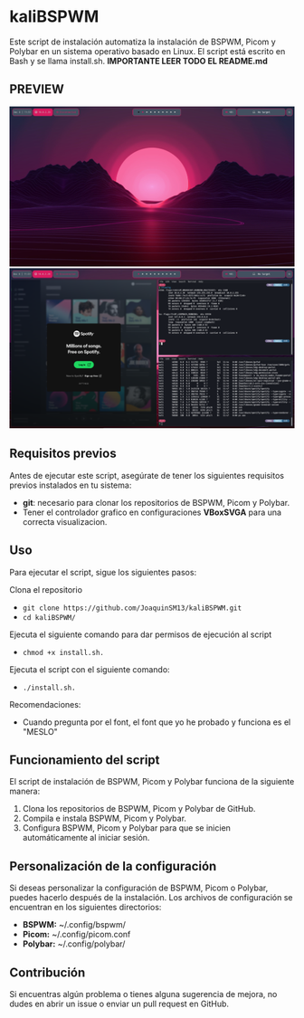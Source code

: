 # kaliBSPWM

Este script de instalación automatiza la instalación de BSPWM, Picom y Polybar en un sistema operativo basado en Linux. El script está escrito en Bash y se llama install.sh.
**IMPORTANTE LEER TODO EL README.md**

## PREVIEW

![](preview/Kali1.png)
![](preview/Kali2.png)

## Requisitos previos

Antes de ejecutar este script, asegúrate de tener los siguientes requisitos previos instalados en tu sistema:

- **git**: necesario para clonar los repositorios de BSPWM, Picom y Polybar.
- Tener el controlador grafico en configuraciones **VBoxSVGA** para una correcta visualizacion. 

## Uso
Para ejecutar el script, sigue los siguientes pasos:

Clona el repositorio

- ```git clone https://github.com/JoaquinSM13/kaliBSPWM.git ```
- ```cd kaliBSPWM/```

Ejecuta el siguiente comando para dar permisos de ejecución al script
- ```chmod +x install.sh.```

Ejecuta el script con el siguiente comando: 

- ```./install.sh.```

Recomendaciones: 
- Cuando pregunta por el font, el font que yo he probado y funciona es el "MESLO"

## Funcionamiento del script

El script de instalación de BSPWM, Picom y Polybar funciona de la siguiente manera:

1. Clona los repositorios de BSPWM, Picom y Polybar de GitHub.
2. Compila e instala BSPWM, Picom y Polybar.
3. Configura BSPWM, Picom y Polybar para que se inicien automáticamente al iniciar sesión.

## Personalización de la configuración

Si deseas personalizar la configuración de BSPWM, Picom o Polybar, puedes hacerlo después de la instalación. Los archivos de configuración se encuentran en los siguientes directorios:

- **BSPWM:** ~/.config/bspwm/
- **Picom:** ~/.config/picom.conf
- **Polybar:** ~/.config/polybar/

## Contribución

Si encuentras algún problema o tienes alguna sugerencia de mejora, no dudes en abrir un issue o enviar un pull request en GitHub.
